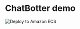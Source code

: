 # ChatBotter demo

![Deploy to Amazon ECS](https://github.com/free-tier-hackathon/ChatBot-demo/workflows/Deploy%20to%20Amazon%20ECS/badge.svg?branch=master)

